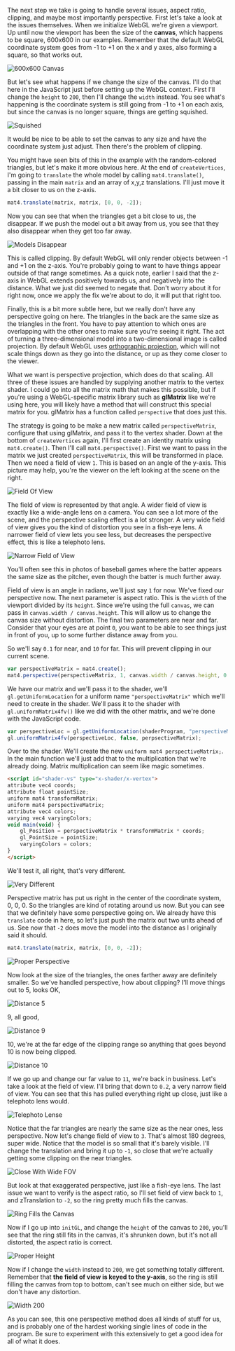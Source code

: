 The next step we take is going to handle several issues, aspect ratio, clipping, and maybe most importantly perspective. First let's take a look at the issues themselves. When we initialize WebGL we're given a viewport. Up until now the viewport has been the size of the **canvas**, which happens to be square, 600x600 in our examples. Remember that the default WebGL coordinate system goes from -1 to +1 on the x and y axes, also forming a square, so that works out.

![600x600 Canvas](../images/javascript-fix-clipping-and-aspect-ratio-by-implementing-perspective-in-webgl-600-x-600-canvas.png)

But let's see what happens if we change the size of the canvas. I'll do that here in the JavaScript just before setting up the WebGL context. First I'll change the `height` to `200`, then I'll change the `width` instead. You see what's happening is the coordinate system is still going from -1 to +1 on each axis, but since the canvas is no longer square, things are getting squished. 

![Squished](../images/javascript-fix-clipping-and-aspect-ratio-by-implementing-perspective-in-webgl-squished.png)

It would be nice to be able to set the canvas to any size and have the coordinate system just adjust. Then there's the problem of clipping.

You might have seen bits of this in the example with the random-colored triangles, but let's make it more obvious here. At the end of `createVertices`, I'm going to `translate` the whole model by calling `mat4.translate()`, passing in the main `matrix` and an array of x,y,z translations. I'll just move it a bit closer to us on the z-axis. 

```javascript
mat4.translate(matrix, matrix, [0, 0, -2]);
```

Now you can see that when the triangles get a bit close to us, the disappear. If we push the model out a bit away from us, you see that they also disappear when they get too far away.

![Models Disappear](../images/javascript-fix-clipping-and-aspect-ratio-by-implementing-perspective-in-webgl-disappear-when-close.png)

This is called clipping. By default WebGL will only render objects between -1 and +1 on the z-axis. You're probably going to want to have things appear outside of that range sometimes. As a quick note, earlier I said that the z-axis in WebGL extends positively towards us, and negatively into the distance. What we just did seemed to negate that. Don't worry about it for right now, once we apply the fix we're about to do, it will put that right too.

Finally, this is a bit more subtle here, but we really don't have any perspective going on here. The triangles in the back are the same size as the triangles in the front. You have to pay attention to which ones are overlapping with the other ones to make sure you're seeing it right. The act of turning a three-dimensional model into a two-dimensional image is called projection. By default WebGL uses [orthographic projection](https://en.wikipedia.org/wiki/Orthographic_projection), which will not scale things down as they go into the distance, or up as they come closer to the viewer.

What we want is perspective projection, which does do that scaling. All three of these issues are handled by supplying another matrix to the vertex shader. I could go into all the matrix math that makes this possible, but if you're using a WebGL-specific matrix library such as **glMatrix** like we're using here, you will likely have a method that will construct this special matrix for you. glMatrix has a function called `perspective` that does just this.

The strategy is going to be make a new matrix called `perspectiveMatrix`, configure that using glMatrix, and pass it to the vertex shader. Down at the bottom of `createVertices` again, I'll first create an identity matrix using `mat4.create()`. Then I'll call `mat4.perspective()`. First we want to pass in the matrix we just created `perspectiveMatrix`, this will be transformed in place. Then we need a field of view `1`. This is based on an angle of the y-axis. This picture may help, you're the viewer on the left looking at the scene on the right.

![Field Of View](../images/javascript-fix-clipping-and-aspect-ratio-by-implementing-perspective-in-webgl-fov.png)

The field of view is represented by that angle. A wider field of view is exactly like a wide-angle lens on a camera. You can see a lot more of the scene, and the perspective scaling effect is a lot stronger. A very wide field of view gives you the kind of distortion you see in a fish-eye lens. A narrower field of view lets you see less, but decreases the perspective effect, this is like a telephoto lens. 

![Narrow Field of View](../images/javascript-fix-clipping-and-aspect-ratio-by-implementing-perspective-in-webgl-narrow-fov.png)

You'll often see this in photos of baseball games where the batter appears the same size as the pitcher, even though the batter is much further away.

Field of view is an angle in radians, we'll just say `1` for now. We've fixed our perspective now. The next parameter is aspect ratio. This is the `width` of the viewport divided by its `height`. Since we're using the full `canvas`, we can pass in `canvas.width / canvas.height`. This will allow us to change the canvas size without distortion. The final two parameters are near and far. Consider that your eyes are at point `0`, you want to be able to see things just in front of you, up to some further distance away from you.

So we'll say `0.1` for near, and `10` for far. This will prevent clipping in our current scene. 

```javascript
var perspectiveMatrix = mat4.create();
mat4.perspective(perspectiveMatrix, 1, canvas.width / canvas.height, 0.1, 10);
```

We have our matrix and we'll pass it to the shader, we'll `gl.getUniformLocation` for a uniform name `"perspectiveMatrix"` which we'll need to create in the shader. We'll pass it to the shader with `gl.uniformMatrix4fv()` like we did with the other matrix, and we're done with the JavaScript code. 

```javascript
var perspectiveLoc = gl.getUniformLocation(shaderProgram, "perspectiveMatrix");
gl.uniformMatrix4fv(perspectiveLoc, false, perpsectiveMatrix);
```

Over to the shader. We'll create the new `uniform mat4 perspectiveMatrix;`. In the main function we'll just add that to the multiplication that we're already doing. Matrix multiplication can seem like magic sometimes. 

```html
<script id="shader-vs" type="x-shader/x-vertex">
attribute vec4 coords;
attribute float pointSize;
uniform mat4 transformMatrix;
uniform mat4 perspectiveMatrix;
attribute vec4 colors;
varying vec4 varyingColors;
void main(void) {
    gl_Position = perspectiveMatrix * transformMatrix * coords;
    gl_PointSize = pointSize;
    varyingColors = colors;
}
</script>
```

We'll test it, all right, that's very different. 

![Very Different](../images/javascript-fix-clipping-and-aspect-ratio-by-implementing-perspective-in-webgl-very-different.png)

Perspective matrix has put us right in the center of the coordinate system, 0, 0, 0. So the triangles are kind of rotating around us now. But you can see that we definitely have some perspective going on. We already have this `translate` code in here, so let's just push the matrix out two units ahead of us. See now that `-2` does move the model into the distance as I originally said it should.

```javascript
mat4.translate(matrix, matrix, [0, 0, -2]);
```

![Proper Perspective](../images/javascript-fix-clipping-and-aspect-ratio-by-implementing-perspective-in-webgl-proper-perspective.png)

Now look at the size of the triangles, the ones farther away are definitely smaller. So we've handled perspective, how about clipping? I'll move things out to 5, looks OK, 

![Distance 5](../images/javascript-fix-clipping-and-aspect-ratio-by-implementing-perspective-in-webgl-distance-5.png)

9, all good, 

![Distance 9](../images/javascript-fix-clipping-and-aspect-ratio-by-implementing-perspective-in-webgl-distance-9.png)

10, we're at the far edge of the clipping range so anything that goes beyond 10 is now being clipped. 

![Distance 10](../images/javascript-fix-clipping-and-aspect-ratio-by-implementing-perspective-in-webgl-distance-10.png)

If we go up and change our far value to `11`, we're back in business. Let's take a look at the field of view. I'll bring that down to `0.2`, a very narrow field of view. You can see that this has pulled everything right up close, just like a telephoto lens would.

![Telephoto Lense](../images/javascript-fix-clipping-and-aspect-ratio-by-implementing-perspective-in-webgl-small-fov.png)

Notice that the far triangles are nearly the same size as the near ones, less perspective. Now let's change field of view to `3`. That's almost 180 degrees, super wide. Notice that the model is so small that it's barely visible. I'll change the translation and bring it up to `-1`, so close that we're actually getting some clipping on the near triangles. 

![Close With Wide FOV](../images/javascript-fix-clipping-and-aspect-ratio-by-implementing-perspective-in-webgl-close-with-wide-fov.png)

But look at that exaggerated perspective, just like a fish-eye lens. The last issue we want to verify is the aspect ratio, so I'll set field of view back to `1`, and zTranslation to `-2`, so the ring pretty much fills the canvas.

![Ring Fills the Canvas](../images/javascript-fix-clipping-and-aspect-ratio-by-implementing-perspective-in-webgl-ring-filled-canvas.png)

Now if I go up into `initGL`, and change the `height` of the canvas to `200`, you'll see that the ring still fits in the canvas, it's shrunken down, but it's not all distorted, the aspect ratio is correct. 

![Proper Height](../images/javascript-fix-clipping-and-aspect-ratio-by-implementing-perspective-in-webgl-height-200.png)

Now if I change the `width` instead to `200`, we get something totally different. Remember that **the field of view is keyed to the y-axis**, so the ring is still filling the canvas from top to bottom, can't see much on either side, but we don't have any distortion.

![Width 200](../images/javascript-fix-clipping-and-aspect-ratio-by-implementing-perspective-in-webgl-width-200-no-distortion.png)

As you can see, this one perspective method does all kinds of stuff for us, and is probably one of the hardest working single lines of code in the program. Be sure to experiment with this extensively to get a good idea for all of what it does.